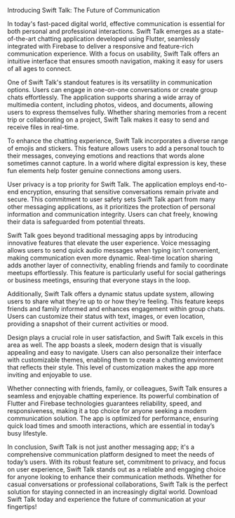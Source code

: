Introducing Swift Talk: The Future of Communication

In today's fast-paced digital world, effective communication is essential for both personal and professional interactions. Swift Talk emerges as a state-of-the-art chatting application developed using Flutter, seamlessly integrated with Firebase to deliver a responsive and feature-rich communication experience. With a focus on usability, Swift Talk offers an intuitive interface that ensures smooth navigation, making it easy for users of all ages to connect.

One of Swift Talk's standout features is its versatility in communication options. Users can engage in one-on-one conversations or create group chats effortlessly. The application supports sharing a wide array of multimedia content, including photos, videos, and documents, allowing users to express themselves fully. Whether sharing memories from a recent trip or collaborating on a project, Swift Talk makes it easy to send and receive files in real-time.

To enhance the chatting experience, Swift Talk incorporates a diverse range of emojis and stickers. This feature allows users to add a personal touch to their messages, conveying emotions and reactions that words alone sometimes cannot capture. In a world where digital expression is key, these fun elements help foster genuine connections among users.

User privacy is a top priority for Swift Talk. The application employs end-to-end encryption, ensuring that sensitive conversations remain private and secure. This commitment to user safety sets Swift Talk apart from many other messaging applications, as it prioritizes the protection of personal information and communication integrity. Users can chat freely, knowing their data is safeguarded from potential threats.

Swift Talk goes beyond traditional messaging apps by introducing innovative features that elevate the user experience. Voice messaging allows users to send quick audio messages when typing isn't convenient, making communication even more dynamic. Real-time location sharing adds another layer of connectivity, enabling friends and family to coordinate meetups effortlessly. This feature is particularly useful for social gatherings or business meetings, ensuring that everyone stays in the loop.

Additionally, Swift Talk offers a dynamic status update system, allowing users to share what they’re up to or how they’re feeling. This feature keeps friends and family informed and enhances engagement within group chats. Users can customize their status with text, images, or even location, providing a snapshot of their current activities or mood.

Design plays a crucial role in user satisfaction, and Swift Talk excels in this area as well. The app boasts a sleek, modern design that is visually appealing and easy to navigate. Users can also personalize their interface with customizable themes, enabling them to create a chatting environment that reflects their style. This level of customization makes the app more inviting and enjoyable to use.

Whether connecting with friends, family, or colleagues, Swift Talk ensures a seamless and enjoyable chatting experience. Its powerful combination of Flutter and Firebase technologies guarantees reliability, speed, and responsiveness, making it a top choice for anyone seeking a modern communication solution. The app is optimized for performance, ensuring quick load times and smooth interactions, which are essential in today’s busy lifestyle.

In conclusion, Swift Talk is not just another messaging app; it's a comprehensive communication platform designed to meet the needs of today’s users. With its robust feature set, commitment to privacy, and focus on user experience, Swift Talk stands out as a reliable and engaging choice for anyone looking to enhance their communication methods. Whether for casual conversations or professional collaborations, Swift Talk is the perfect solution for staying connected in an increasingly digital world. Download Swift Talk today and experience the future of communication at your fingertips!
